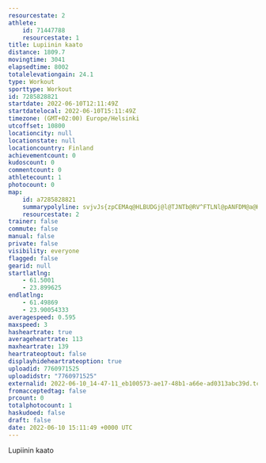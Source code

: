 ```yaml
---
resourcestate: 2
athlete:
    id: 71447788
    resourcestate: 1
title: Lupiinin kaato
distance: 1809.7
movingtime: 3041
elapsedtime: 8002
totalelevationgain: 24.1
type: Workout
sporttype: Workout
id: 7285828821
startdate: 2022-06-10T12:11:49Z
startdatelocal: 2022-06-10T15:11:49Z
timezone: (GMT+02:00) Europe/Helsinki
utcoffset: 10800
locationcity: null
locationstate: null
locationcountry: Finland
achievementcount: 0
kudoscount: 0
commentcount: 0
athletecount: 1
photocount: 0
map:
    id: a7285828821
    summarypolyline: svjvJs{zpCEMAq@HLBUDGj@l@TJNTb@RV^FTLNl@pANFDM@a@H]JmBDKJKRgA@}@@W@DBIGUBB?GOPPSAB@Q?sA@D?FEOBiAD[@@DQGHBJA]GBFJBAB_@AGK?CCDSQAJCK?HQDJFGCJBAAB@A@FBA@OK?AFECDGC?BHMD@EIRC?HKE?FDDEAKE?BSAHDC@JD@@C@QELIJ@KAWD?CB?YDUBA?JBEGo@@KB@GJBEJG@BDY?KGA@IC@DCAFB?EDEG?IADDBCEBA?G@@AL@UD?EABB?MCH?KGAB?AJBIBBEK?IC?HQEH@NB??KE??FCAFBBAAB@ICAG@F?GCLKAQB?CBDHEHE@DBAEBID@K@DK@DIDCO@DE@HFAKE@AFBD@SDCIBFCCCFDIL?QIAAFDBCC@GA@DAFOCA@FB@BHFC@HGI?QE?AGDBJWCDIGGF@BC?DJAFDKB@@LC?@IED?KKF@GECDCF??HK@IPGE?H@D?GE@DDC?BHC^BJFi@AAHQ?IGEAGITCADI@HE?B??BFMLB@UBIAYDEBJE[FNCFDDIDIKFBDCD@C?CKBEGNE?FC@F@ICFBCAE@B@O@VAA@ECFB?AKEB?FAADOE@FABYEJBMB?CFCIHGCFFAEB?ICCBEEEFIEZG??HC@BEALG?@GBCCPDg@EWFi@C_@H[@QCEJ@?DFDCq@E@?NCHDD?MAB@M?EDCAg@BMA@@KE@BCCMCFD?AIAF@JBSCEDGA@DACDBFACCRBgA@O?_AHw@CHCEDACCB@GFCx@CHB@?GBB?E@@AA?FAC@KCDB@IHDA?IABBF@CEAFEC??EB?CA?GB@G@@OABB@ADAKF??F?GE@@EAFAIDCCB?MCB?HB@BCED@E?B@@BS?DE?@KEJHDEED@?MA@@BC??ICFFECB@CCA@?C?@FBWA@?DB?LkCIb@@f@MC?EDE?JBOCJE?B?CMF@EB@D@IEFCQAAAH?KFCGAC?CNBCD@G@AEKZDHA?AEA@PH@CDFM[S[CB?FGFGU@EECADCGAHFf@B@FQDHXJCDAA?GPGHBJK@K@q@Kh@Cn@S@GELB?JEM@HI??IK^Gf@Ap@EV@pAKpAH`B?bBGnBEt@@b@AHAt@D\?jACfA@nAI`BBx@Av@F@?FEJ?KD?CA
    resourcestate: 2
trainer: false
commute: false
manual: false
private: false
visibility: everyone
flagged: false
gearid: null
startlatlng:
    - 61.5001
    - 23.899625
endlatlng:
    - 61.49869
    - 23.90054333
averagespeed: 0.595
maxspeed: 3
hasheartrate: true
averageheartrate: 113
maxheartrate: 139
heartrateoptout: false
displayhideheartrateoption: true
uploadid: 7760971525
uploadidstr: "7760971525"
externalid: 2022-06-10_14-47-11_eb100573-ae17-48b1-a66e-ad0313abc39d.tcx
fromacceptedtag: false
prcount: 0
totalphotocount: 1
haskudoed: false
draft: false
date: 2022-06-10 15:11:49 +0000 UTC
---
```

Lupiinin kaato